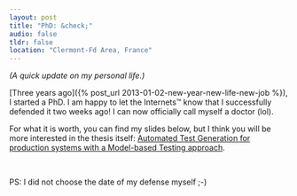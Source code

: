 ```yaml
---
layout: post
title: "PhD: &check;"
audio: false
tldr: false
location: "Clermont-Fd Area, France"
---
```


_(A quick update on my personal life.)_

[Three years ago]({% post_url 2013-01-02-new-year-new-life-new-job %}), I
started a PhD. I am happy to let the Internets™ know that I successfully
defended it two weeks ago! I can now officially call myself a doctor (lol).

For what it is worth, you can find my slides below, but I think you will be more
interested in the thesis itself: [Automated Test Generation for production
systems with a Model-based Testing approach](/papers/phd-thesis-v2.pdf).

<script async class="speakerdeck-embed" data-id="b4ba8e7c34514e7b84b5528acc7a26bf" data-ratio="1.41436464088398" src="//speakerdeck.com/assets/embed.js"></script>
<br>

PS: I did not choose the date of my defense myself ;-)
